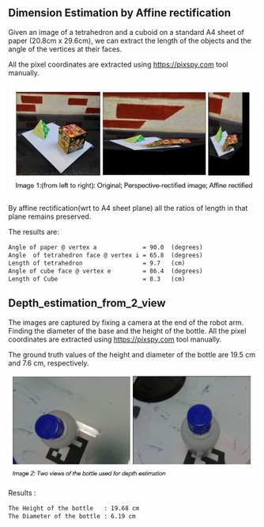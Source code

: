 
## Dimension Estimation by Affine rectification 
Given an image of a tetrahedron and a cuboid on a standard A4 sheet of paper (20.8cm x 29.6cm), we can extract the length of the objects and the angle of the vertices at their faces.

All the pixel coordinates are extracted using https://pixspy.com tool manually.

![affine_rectified](/res/perspective_transformation.jpg?raw=true "Screenshot")

By affine rectification(wrt to A4 sheet plane) all the ratios of length in that plane remains preserved.

The results are:
```
Angle of paper @ vertex a             = 90.0  (degrees)
Angle  of tetrahedron face @ vertex i = 65.8  (degrees)
Length of tetrahedron                 = 9.7   (cm)
Angle of cube face @ vertex e         = 86.4  (degrees)
Length of Cube                        = 8.3   (cm)
``` 

## Depth_estimation_from_2_view
The images are captured by fixing a camera at the end of the robot arm. Finding the diameter of the base and the height of the bottle. All the pixel coordinates are extracted using https://pixspy.com tool manually.

The ground truth values of the height and diameter of the bottle are 19.5 cm and 7.6 cm, respectively.

![affine_rectified](/res/depth_estimation.jpg?raw=true "Screenshot")

Results :
```
The Height of the bottle   : 19.68 cm
The Diameter of the bottle : 6.19 cm
```
